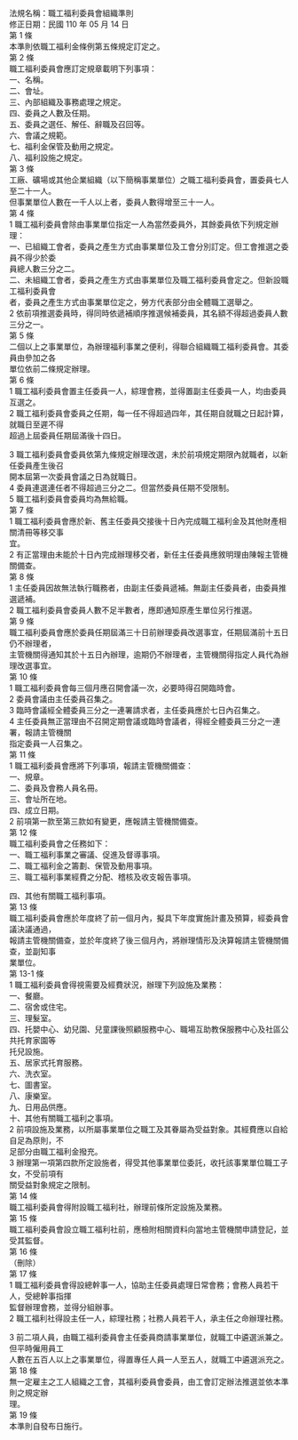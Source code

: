 法規名稱：職工福利委員會組織準則  
修正日期：民國 110 年 05 月 14 日  
第 1 條  
本準則依職工福利金條例第五條規定訂定之。  
第 2 條  
職工福利委員會應訂定規章載明下列事項：  
一、名稱。  
二、會址。  
三、內部組織及事務處理之規定。  
四、委員之人數及任期。  
五、委員之選任、解任、辭職及召回等。  
六、會議之規範。  
七、福利金保管及動用之規定。  
八、福利設施之規定。  
第 3 條  
工廠、礦場或其他企業組織（以下簡稱事業單位）之職工福利委員會，置委員七人至二十一人。  
但事業單位人數在一千人以上者，委員人數得增至三十一人。  
第 4 條  
1 職工福利委員會除由事業單位指定一人為當然委員外，其餘委員依下列規定辦理：  
一、已組織工會者，委員之產生方式由事業單位及工會分別訂定。但工會推選之委員不得少於委  
員總人數三分之二。  
二、未組織工會者，委員之產生方式由事業單位及職工福利委員會定之。但新設職工福利委員會  
者，委員之產生方式由事業單位定之，勞方代表部分由全體職工選舉之。  
2 依前項推選委員時，得同時依遞補順序推選候補委員，其名額不得超過委員人數三分之一。  
第 5 條  
二個以上之事業單位，為辦理福利事業之便利，得聯合組織職工福利委員會。其委員由參加之各  
單位依前二條規定辦理。  
第 6 條  
1 職工福利委員會置主任委員一人，綜理會務，並得置副主任委員一人，均由委員互選之。  
2 職工福利委員會委員之任期，每一任不得超過四年，其任期自就職之日起計算，就職日至遲不得  
超過上屆委員任期屆滿後十四日。  


3 職工福利委員會委員依第九條規定辦理改選，未於前項規定期限內就職者，以新任委員產生後召  
開本屆第一次委員會議之日為就職日。  
4 委員連選連任者不得超過三分之二。但當然委員任期不受限制。  
5 職工福利委員會委員均為無給職。  
第 7 條  
1 職工福利委員會應於新、舊主任委員交接後十日內完成職工福利金及其他財產相關清冊等移交事  
宜。  
2 有正當理由未能於十日內完成辦理移交者，新任主任委員應敘明理由陳報主管機關備查。  
第 8 條  
1 主任委員因故無法執行職務者，由副主任委員遞補。無副主任委員者，由委員推選遞補。  
2 職工福利委員會委員人數不足半數者，應即通知原產生單位另行推選。  
第 9 條  
職工福利委員會應於委員任期屆滿三十日前辦理委員改選事宜，任期屆滿前十五日仍不辦理者，  
主管機關得通知其於十五日內辦理，逾期仍不辦理者，主管機關得指定人員代為辦理改選事宜。  
第 10 條  
1 職工福利委員會每三個月應召開會議一次，必要時得召開臨時會。  
2 委員會議由主任委員召集之。  
3 臨時會議經全體委員三分之一連署請求者，主任委員應於七日內召集之。  
4 主任委員無正當理由不召開定期會議或臨時會議者，得經全體委員三分之一連署，報請主管機關  
指定委員一人召集之。  
第 11 條  
1 職工福利委員會應將下列事項，報請主管機關備查：  
一、規章。  
二、委員及會務人員名冊。  
三、會址所在地。  
四、成立日期。  
2 前項第一款至第三款如有變更，應報請主管機關備查。  
第 12 條  
職工福利委員會之任務如下：  
一、職工福利事業之審議、促進及督導事項。  
二、職工福利金之籌劃、保管及動用事項。  
三、職工福利事業經費之分配、稽核及收支報告事項。  


四、其他有關職工福利事項。  
第 13 條  
職工福利委員會應於年度終了前一個月內，擬具下年度實施計畫及預算，經委員會議決議通過，  
報請主管機關備查，並於年度終了後三個月內，將辦理情形及決算報請主管機關備查，並副知事  
業單位。  
第 13-1 條  
1 職工福利委員會得視需要及經費狀況，辦理下列設施及業務：  
一、餐廳。  
二、宿舍或住宅。  
三、理髮室。  
四、托嬰中心、幼兒園、兒童課後照顧服務中心、職場互助教保服務中心及社區公共托育家園等  
托兒設施。  
五、居家式托育服務。  
六、洗衣室。  
七、圖書室。  
八、康樂室。  
九、日用品供應。  
十、其他有關職工福利之事項。  
2 前項設施及業務，以所屬事業單位之職工及其眷屬為受益對象。其經費應以自給自足為原則，不  
足部分由職工福利金撥充。  
3 辦理第一項第四款所定設施者，得受其他事業單位委託，收托該事業單位職工子女，不受前項有  
關受益對象規定之限制。  
第 14 條  
職工福利委員會得附設職工福利社，辦理前條所定設施及業務。  
第 15 條  
職工福利委員會設立職工福利社前，應檢附相關資料向當地主管機關申請登記，並受其監督。  
第 16 條  
（刪除）  
第 17 條  
1 職工福利委員會得設總幹事一人，協助主任委員處理日常會務；會務人員若干人，受總幹事指揮  
監督辦理會務，並得分組辦事。  
2 職工福利社得設主任一人，綜理社務；社務人員若干人，承主任之命辦理社務。  


3 前二項人員，由職工福利委員會主任委員商請事業單位，就職工中遴選派兼之。但平時僱用員工  
人數在五百人以上之事業單位，得置專任人員一人至五人，就職工中遴選派充之。  
第 18 條  
無一定雇主之工人組織之工會，其福利委員會委員，由工會訂定辦法推選並依本準則之規定辦  
理。  
第 19 條  
本準則自發布日施行。  


